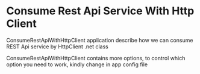 # Consume Rest Api Service With Http Client
ConsumeRestApiWithHttpClient application describe how we can consume REST Api service by HttpClient .net class 

ConsumeRestApiWithHttpClient contains more options, to  control which option you need to  work, kindly change in  app config file 
